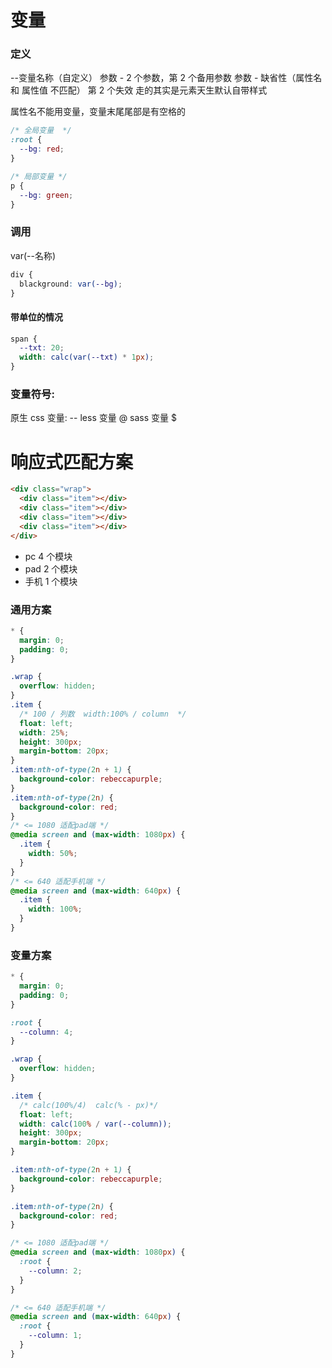 # 变量

### 定义

--变量名称（自定义）
参数 - 2 个参数，第 2 个备用参数
参数 - 缺省性（属性名 和 属性值 不匹配） 第 2 个失效 走的其实是元素天生默认自带样式

属性名不能用变量，变量末尾尾部是有空格的

```css
/* 全局变量  */
:root {
  --bg: red;
}

/* 局部变量 */
p {
  --bg: green;
}
```

### 调用

var(--名称)

```css
div {
  blackground: var(--bg);
}
```

#### 带单位的情况

```css
span {
  --txt: 20;
  width: calc(var(--txt) * 1px);
}
```

### 变量符号:

原生 css 变量: --
less 变量 @
sass 变量 $

# 响应式匹配方案

```html
<div class="wrap">
  <div class="item"></div>
  <div class="item"></div>
  <div class="item"></div>
  <div class="item"></div>
</div>
```

- pc 4 个模块
- pad 2 个模块
- 手机 1 个模块

### 通用方案

```css
* {
  margin: 0;
  padding: 0;
}

.wrap {
  overflow: hidden;
}
.item {
  /* 100 / 列数  width:100% / column  */
  float: left;
  width: 25%;
  height: 300px;
  margin-bottom: 20px;
}
.item:nth-of-type(2n + 1) {
  background-color: rebeccapurple;
}
.item:nth-of-type(2n) {
  background-color: red;
}
/* <= 1080 适配pad端 */
@media screen and (max-width: 1080px) {
  .item {
    width: 50%;
  }
}
/* <= 640 适配手机端 */
@media screen and (max-width: 640px) {
  .item {
    width: 100%;
  }
}
```

### 变量方案

```css
* {
  margin: 0;
  padding: 0;
}

:root {
  --column: 4;
}

.wrap {
  overflow: hidden;
}

.item {
  /* calc(100%/4)  calc(% - px)*/
  float: left;
  width: calc(100% / var(--column));
  height: 300px;
  margin-bottom: 20px;
}

.item:nth-of-type(2n + 1) {
  background-color: rebeccapurple;
}

.item:nth-of-type(2n) {
  background-color: red;
}

/* <= 1080 适配pad端 */
@media screen and (max-width: 1080px) {
  :root {
    --column: 2;
  }
}

/* <= 640 适配手机端 */
@media screen and (max-width: 640px) {
  :root {
    --column: 1;
  }
}
```
